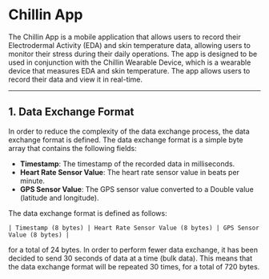# Chillin App
The Chillin App is a mobile application that allows users to record their Electrodermal Activity (EDA) and skin temperature data, allowing users to monitor their stress during their daily operations. The app is designed to be used in conjunction with the Chillin Wearable Device, which is a wearable device that measures EDA and skin temperature. The app allows users to record their data and view it in real-time.
<hr>

## 1. Data Exchange Format
In order to reduce the complexity of the data exchange process, the data exchange format is defined. The data exchange format is a simple byte array that contains the following fields:
- **Timestamp**: The timestamp of the recorded data in milliseconds.
- **Heart Rate Sensor Value**: The heart rate sensor value in beats per minute.
- **GPS Sensor Value**: The GPS sensor value converted to a Double value (latitude and longitude).

The data exchange format is defined as follows:
```
| Timestamp (8 bytes) | Heart Rate Sensor Value (8 bytes) | GPS Sensor Value (8 bytes) |
```
for a total of 24 bytes.
In order to perform fewer data exchange, it has been decided to send 30 seconds of data at a time (bulk data). This means that the data exchange format will be repeated 30 times, for a total of 720 bytes.
